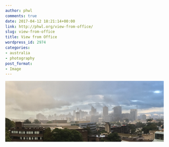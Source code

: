 ```yaml
---
author: phwl
comments: true
date: 2017-04-12 18:21:14+00:00
link: http://phwl.org/view-from-office/
slug: view-from-office
title: View from Office
wordpress_id: 2974
categories:
- australia
- photography
post_format:
- Image
---
```


[![](/assets/images/2017/04/IMG_9416.jpg)](/assets/images/2017/04/IMG_9416.jpg)

